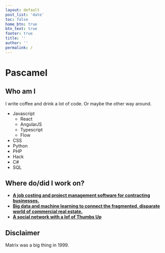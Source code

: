 ```yaml
---
layout: default
post_list: 'date'
toc: false
home_btn: true
btn_text: true
footer: true
title: ''
author: ''
permalink: /
---
```


# Pascamel

## Who am I

I write coffee and drink a lot of code. Or maybe the other way around.

- Javascript
  - React
  - AngularJS
  - Typescript
  - Flow
- CSS
- Python
- PHP
- Hack
- C#
- SQL

## Where do/did I work on?

- [**A job costing and project management software for contracting businesses.**](https://www.knowify.com)
- [**Big data and machine learning to connect the fragmented, disparate world of commercial real estate.**](https://www.reonomy.com)
- [**A social network with a lof of Thumbs Up**](https://www.facebook.com)

## Disclaimer

Matrix was a big thing in 1999.
